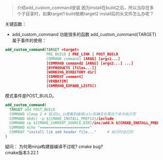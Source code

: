 >介绍add_custom_command安装
>因为install在build之后，所以当存在多个子目录时，如果target1 build依赖target2 install后的头文件怎么办呢？

关键函数：  
* add_custom_command 功能很多的函数
add_custom_command(TARGET)属于事件的使用：
```cmake
add_custom_command(TARGET <target>
                   PRE_BUILD | PRE_LINK | POST_BUILD
                   COMMAND command1 [ARGS] [args1...]
                   [COMMAND command2 [ARGS] [args2...] ...]
                   [BYPRODUCTS [files...]]
                   [WORKING_DIRECTORY dir]
                   [COMMENT comment]
                   [VERBATIM]
                   [COMMAND_EXPAND_LISTS])
```
模式事件是POST_BUILD。

```cmake
add_custom_command(
  TARGET add POST_BUILD
  COMMAND sleep 2 # 延迟2s,以便看到编译calc前确实在等这个命令执行完
  COMMAND mkdir -p ${CMAKE_INSTALL_PREFIX}/include
  COMMAND cp ${CMAKE_CURRENT_SOURCE_DIR}/inc/add.h ${CMAKE_INSTALL_PREFIX}/include/
  COMMAND echo "======================="
  COMMENT "install lib add header file..."     # 执行时会打印
)
```


疑问： 
为何用ninja构建器编译不过呢? cmake bug?  
cmake版本3.22.1